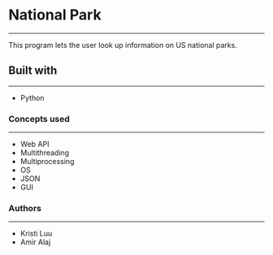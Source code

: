 # National Park
---
This program lets the user look up information on US national parks.

## Built with
---
- Python

### Concepts used
---
- Web API
- Multithreading
- Multiprocessing
- OS
- JSON
- GUI

### Authors
---
- Kristi Luu
- Amir Alaj

